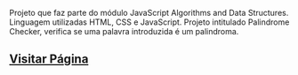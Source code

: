 Projeto que faz parte do módulo JavaScript Algorithms and Data Structures. Linguagem utilizadas HTML, CSS e JavaScript.
Projeto intitulado Palindrome Checker, verifica se uma palavra introduzida é um palindroma.
## [Visitar Página](https://nuno1alves.github.io/portfolio-websites/Palindrome%20Checker/)


